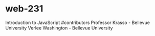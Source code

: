 # web-231
Introduction to JavaScript
#contributors
Professor Krasso - Bellevue University
Verlee Washington - Bellevue University

